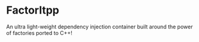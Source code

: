FactorItpp
==========

An ultra light-weight dependency injection container built around the power of factories ported to C++!
